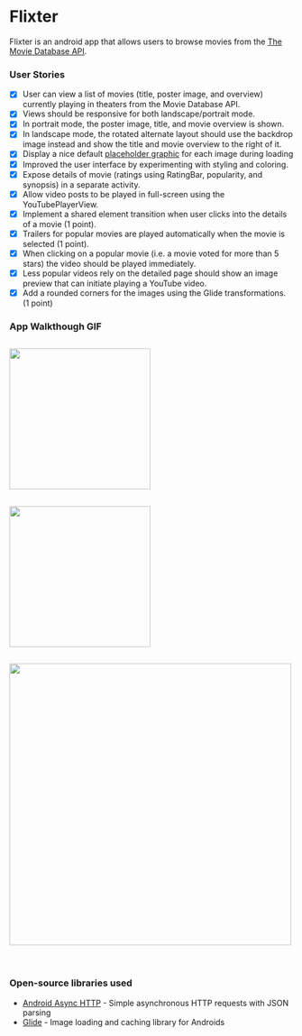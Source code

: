 # Flixter
Flixter is an android app that allows users to browse movies from the [The Movie Database API](http://docs.themoviedb.apiary.io/#).

### User Stories

- [x] User can view a list of movies (title, poster image, and overview) currently playing in theaters from the Movie Database API.
- [x] Views should be responsive for both landscape/portrait mode.
- [x] In portrait mode, the poster image, title, and movie overview is shown.
- [x] In landscape mode, the rotated alternate layout should use the backdrop image instead and show the title and movie overview to the right of it.
- [x] Display a nice default [placeholder graphic](https://guides.codepath.org/android/Displaying-Images-with-the-Glide-Library#advanced-usage) for each image during loading
- [x] Improved the user interface by experimenting with styling and coloring.
- [x] Expose details of movie (ratings using RatingBar, popularity, and synopsis) in a separate activity.
- [x] Allow video posts to be played in full-screen using the YouTubePlayerView.
- [x] Implement a shared element transition when user clicks into the details of a movie (1 point). 
- [x] Trailers for popular movies are played automatically when the movie is selected (1 point).
- [x] When clicking on a popular movie (i.e. a movie voted for more than 5 stars) the video should be played immediately.
- [x] Less popular videos rely on the detailed page should show an image preview that can initiate playing a YouTube video.
- [x] Add a rounded corners for the images using the Glide transformations. (1 point)

### App Walkthough GIF

<img src="https://i.imgur.com/lf4ZYjh.gif" width=250><br>
---
<img src="https://i.imgur.com/zcWIGyp.gif" width=250><br>
---
<img src="https://i.imgur.com/H7bxrhb.gif" width=500><br>
---
<br>


### Open-source libraries used

- [Android Async HTTP](https://github.com/codepath/CPAsyncHttpClient) - Simple asynchronous HTTP requests with JSON parsing
- [Glide](https://github.com/bumptech/glide) - Image loading and caching library for Androids
